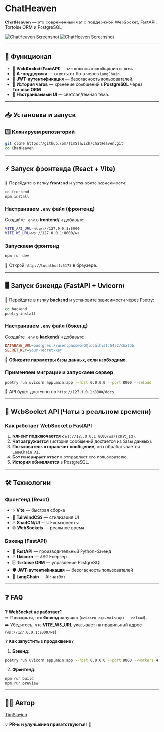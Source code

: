 # ChatHeaven

**ChatHeaven** — это современный чат с поддержкой WebSocket, FastAPI, Tortoise ORM и PostgreSQL.

![ChatHeaven Screenshot]((https://i.imgur.com/P0dUWI7.png))
![ChatHeaven Screenshot]((https://i.imgur.com/eLG2kK1.png))

---

## 🚀 Функционал

- 📡 **WebSocket (FastAPI)** — мгновенные сообщения в чате.
- 🤖 **AI-поддержка** — ответы от бота через `LangChain`.
- 🔐 **JWT-аутентификация** — безопасность пользователей.
- 📝 **История чатов** — хранение сообщений в **PostgreSQL** через **Tortoise ORM**.
- 🎨 **Настраиваемый UI** — светлая/темная тема.

---

## 📥 Установка и запуск

### 1️⃣ Клонируем репозиторий
```sh
git clone https://github.com/TimSlavich/ChatHeaven.git
cd ChatHeaven
```

---

## ⚡ Запуск фронтенда (React + Vite)

📌 Перейдите в папку **frontend** и установите зависимости:
```sh
cd frontend
npm install
```

### **Настраиваем `.env` файл (фронтенд)**
Создайте `.env` в **frontend/** и добавьте:
```sh
VITE_API_URL=http://127.0.0.1:8000
VITE_WS_URL=ws://127.0.0.1:8000/ws
```

### **Запускаем фронтенд**
```sh
npm run dev
```
🔹 Открой `http://localhost:5173` в браузере.

---

## 🖥️ Запуск бэкенда (FastAPI + Uvicorn)

📌 Перейдите в папку **backend** и установите зависимости через Poetry:
```sh
cd backend
poetry install
```

### **Настраиваем `.env` файл (бэкенд)**
Создайте `.env` в **backend/** и добавьте:
```ini
DATABASE_URL=postgres://user:password@localhost:5432/chatdb
SECRET_KEY=your-secret-key
```
📌 **Обновите параметры базы данных, если необходимо.**

### **Применяем миграции и запускаем сервер**
```sh
poetry run uvicorn app.main:app --host 0.0.0.0 --port 8000 --reload
```
🔹 API будет доступно по `http://127.0.0.1:8000/docs`

---

## 📡 WebSocket API (Чаты в реальном времени)

### **Как работает WebSocket в FastAPI**
1. **Клиент подключается** к `ws://127.0.0.1:8000/ws/{chat_id}`.
2. **Чат загружается** (история сообщений достается из базы данных).
3. **Пользователь отправляет сообщение**, оно обрабатывается `LangChain AI`.
4. **Бот генерирует ответ** и отправляет его пользователю.
5. **История обновляется** в PostgreSQL.

---

## 🛠️ Технологии

### **Фронтенд (React)**
- ⚡ **Vite** — быстрая сборка
- 🎨 **TailwindCSS** — стилизация UI
- 🔥 **ShadCN/UI** — UI-компоненты
- 🌐 **WebSockets** — реальное время

### **Бэкенд (FastAPI)**
- 🚀 **FastAPI** — производительный Python-бэкенд
- 🔥 **Uvicorn** — ASGI-сервер
- 🗄️ **Tortoise ORM** — управление PostgreSQL
- 🛡 **JWT-аутентификация** — безопасность пользователей
- 🤖 **LangChain** — AI-чатбот

---

## ❓ FAQ

**❔ WebSocket не работает?**  
➡️ Проверьте, что **бэкенд** запущен (`uvicorn app.main:app --reload`).  
➡️ Убедитесь, что **VITE_WS_URL** указывает на правильный адрес (`ws://127.0.0.1:8000/ws`).  

**❔ Как запустить в продакшене?**  
1. **Бэкенд**:  
```sh
poetry run uvicorn app.main:app --host 0.0.0.0 --port 8000 --workers 4
```
2. **Фронтенд**:  
```sh
npm run build
npm run preview
```

---

## 👨‍💻 Автор
[TimSlavich](https://github.com/TimSlavich)

💡 **PR-ы и улучшения приветствуются!** 🚀

